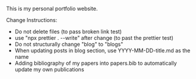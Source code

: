 This is my personal portfolio website.

Change Instructions:

- Do not delete files (to pass broken link test)
- use "npx prettier . --write" after change (to past the prettier test)
- Do not structurally change "blog" to "blogs"
- When updating posts in blog section, use YYYY-MM-DD-title.md as the name
- Adding bibliography of my papers into papers.bib to automatically update my own publications
